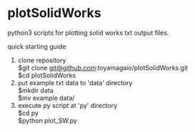 # plotSolidWorks
python3 scripts for plotting solid works txt output files.

quick starting guide
1. clone repository<br>
$git clone git@github.com:toyamagaio/plotSolidWorks.git<br>
$cd plotSolidWorks
2. put example txt data to 'data' directory<br>
$mkdir data<br>
$mv example data/
3. execute py script at 'py' directory<br>
$cd py<br>
$python plot_SW.py
